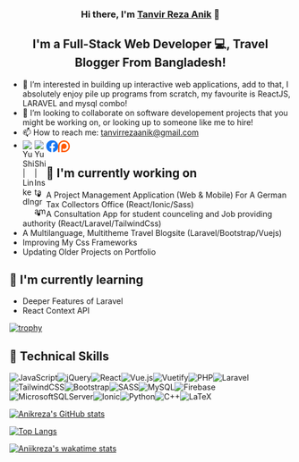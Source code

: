 
<h3 align="center">
Hi there, I'm <a href="https://www.facebook.com/anikreza22" target="_blank" rel="noreferrer">Tanvir Reza Anik</a> 👋
</h3>

<h2 align="center">
I'm a Full-Stack Web Developer 💻, Travel Blogger From Bangladesh!
</h2> 

- 👀 I’m interested in building up interactive web applications, add to that, I absolutely enjoy pile up programs from scratch, my favourite is ReactJS, LARAVEL and mysql combo!  
- 💞️ I’m looking to collaborate on software developement projects that you might be working on, or looking up to someone like me to hire!
- 📫 How to reach me: tanvirrezaanik@gmail.com
- <a href="https://www.linkedin.com/in/tanvir-reza-anik-92b925241/"><img align="left" src="https://raw.githubusercontent.com/yushi1007/yushi1007/main/images/linkedin.svg" alt="Yu Shi | LinkedIn" width="21px"/></a>
<a href="https://instagram.com/anikreza"><img align="left" src="https://raw.githubusercontent.com/yushi1007/yushi1007/main/images/instagram.svg" alt="Yu Shi | Instagram" width="21px"/></a>
<a href="https://facebook.com/anikreza22"><img align="left" src="https://github.com/Anikreza/Images_For_Online_Use/blob/main/fb.png" alt="Fb" width="21px"/></a> 
<a href="https://www.patreon.com/user?u=36041123"><img align="left" src="https://github.com/Anikreza/Images_For_Online_Use/blob/main/Pt.png" alt="Patreon" width="21px"/></a> 

## 🔭 I'm currently working on

- A Project Management Application (Web & Mobile) For A German Tax Collectors Office (React/Ionic/Sass)
- A Consultation App for student counceling and Job providing authority (React/Laravel/TailwindCss)
- A Multilanguage, Multitheme Travel Blogsite (Laravel/Bootstrap/Vuejs)
- Improving My Css Frameworks 
- Updating Older Projects on Portfolio

## 🌱 I'm currently learning

- Deeper Features of Laravel
- React Context API    

<!-- <dl>
  <dt>Contact Me</dt>
</dl>



 -->

[![trophy](https://github-profile-trophy.vercel.app/?username=Anikreza&theme=oldie&column=7&margin-w=15&margin-h=15)](https://github.com/Anikreza/github-profile-trophy)

## 💼 Technical Skills

![JavaScript](https://img.shields.io/badge/javascript-%23323330.svg?style=for-the-badge&logo=javascript&logoColor=%23F7DF1E)![jQuery](https://img.shields.io/badge/jquery-%230769AD.svg?style=for-the-badge&logo=jquery&logoColor=white)![React](https://img.shields.io/badge/react-%2320232a.svg?style=for-the-badge&logo=react&logoColor=%2361DAFB)![Vue.js](https://img.shields.io/badge/vuejs-%2335495e.svg?style=for-the-badge&logo=vuedotjs&logoColor=%234FC08D)![Vuetify](https://img.shields.io/badge/Vuetify-1867C0?style=for-the-badge&logo=vuetify&logoColor=AEDDFF)![PHP](https://img.shields.io/badge/php-%23777BB4.svg?style=for-the-badge&logo=php&logoColor=white)![Laravel](https://img.shields.io/badge/laravel-%23FF2D20.svg?style=for-the-badge&logo=laravel&logoColor=white)![TailwindCSS](https://img.shields.io/badge/tailwindcss-%2338B2AC.svg?style=for-the-badge&logo=tailwind-css&logoColor=white)![Bootstrap](https://img.shields.io/badge/bootstrap-%23563D7C.svg?style=for-the-badge&logo=bootstrap&logoColor=white)![SASS](https://img.shields.io/badge/SASS-hotpink.svg?style=for-the-badge&logo=SASS&logoColor=white)![MySQL](https://img.shields.io/badge/mysql-%2300f.svg?style=for-the-badge&logo=mysql&logoColor=white)![Firebase](https://img.shields.io/badge/firebase-%23039BE5.svg?style=for-the-badge&logo=firebase)![MicrosoftSQLServer](https://img.shields.io/badge/Microsoft%20SQL%20Sever-CC2927?style=for-the-badge&logo=microsoft%20sql%20server&logoColor=white)![Ionic](https://img.shields.io/badge/Ionic-%233880FF.svg?style=for-the-badge&logo=Ionic&logoColor=white)![Python](https://img.shields.io/badge/python-3670A0?style=for-the-badge&logo=python&logoColor=ffdd54)![C++](https://img.shields.io/badge/c++-%2300599C.svg?style=for-the-badge&logo=c%2B%2B&logoColor=white)![LaTeX](https://img.shields.io/badge/latex-%23008080.svg?style=for-the-badge&logo=latex&logoColor=white)


[![Anikreza's GitHub stats](https://github-readme-stats.vercel.app/api?username=Anikreza&count_private=trueshow_icons=true&theme=transparent)](https://github.com/Anikreza/github-readme-stats)

[![Top Langs](https://github-readme-stats.vercel.app/api/top-langs/?username=Anikreza&layout=compact&langs_count=8)](https://github.com/anuraghazra/github-readme-stats)

[![Aniikreza's wakatime stats](https://github-readme-stats.vercel.app/api/wakatime?username=Anikreza)](https://github.com/Anikreza/github-readme-stats)

<!-- [![Visitors](https://visitor-badge.glitch.me/badge?page_id=yushi1007.yushi1007)](https://www.yushi.dev/) -->

